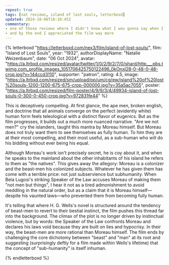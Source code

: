 ```yaml
---
repost: true
tags: [nat reviews, island of lost souls, letterboxd]
updated: 2024-10-06T10:10:45Z
commentary:
- one of those reviews where I didn't know what I was gonna say when I started
- and by the end I appreciated the film way more
---
```


{% letterboxd "https://letterboxd.com/nex3/film/island-of-lost-souls/",
    film: "Island of Lost Souls",
    year: "1932",
    authorDisplayName: "Natalie Weizenbaum",
    date: "06 Oct 2024",
    avatar: "https://a.ltrbxd.com/resized/avatar/twitter/1/0/2/9/2/7/0/shard/http___pbs.twimg.com_profile_images_1051706425750122496_0kOnxl28-0-48-0-48-crop.jpg?v=144ccd3110",
    supporter: "patron",
    rating: 4.5,
    image: "https://a.ltrbxd.com/resized/sm/upload/pp/um/cg/ew/island%20of%20lost%20souls-1200-1200-675-675-crop-000000.jpg?v=35a5ac7055",
    poster: "https://a.ltrbxd.com/resized/film-poster/4/9/9/3/4/49934-island-of-lost-souls-0-300-0-450-crop.jpg?v=972831fe44" %}
  <p>
    This is deceptively compelling. At first glance, the ape men, broken
    english, and doctrine that all animals converge on the perfect (evidently
    white) human form feels teleological with a distinct flavor of eugenics. But
    as the film progresses, it builds out a much more nuanced narrative. "Are we
    not men?" cry the islanders, taught this mantra by Moreau himself. But
    Moreau does not truly want them to see themselves as fully human. To him
    they are at their most compelling, and their most useful, as a sub-human who
    will do his bidding without ever being his equal.
  </p>
  <p>
    Although Moreau's work isn't precisely secret, he is coy about it, and when
    he speaks to the mainland about the other inhabitants of his island he
    refers to them as "the natives". This gives away the allegory: Moreau is a
    colonizer and the beast-men his colonized subjects. Whatever he has given
    them has come with a terrible price: not just subservience but subhumanity.
    When Bela Lugosi's striking Speaker of the Law accuses Moreau of making them
    "not men but things", I hear it not as a tired admonishment to avoid
    meddling in the natural order, but as a claim that it is Moreau
    himself—despite his vaunted laws—who prevented them from becoming fully
    human.
  </p>
  <p>
    It's telling that where H. G. Wells's novel is structured around the
    tendency of beast-men to revert to their bestial instinct, the film pushes
    this thread far into the background. The climax of the plot is no longer
    driven by instinctual violence, but by words: the Speaker of the Law
    confronts Moreau and declares his laws void because they are built on lies
    and hypocrisy. In their way, the beast-men are more rational than Moreau
    himself. The film ends by challenging the core dichotomy between "beast" and
    "man" at its root and suggesting (surprisingly deftly for a film made within
    Wells's lifetime) that the concept of "sub-humanity" is itself inhuman.
  </p>
{% endletterboxd %}
